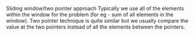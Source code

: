 Sliding window/two pointer approach
​Typically we use all of the elements within the window for the problem (for eg - sum of all elements in the window). Two pointer technique is quite similar but we usually compare the value at the two pointers instead of all the elements between the pointers.
